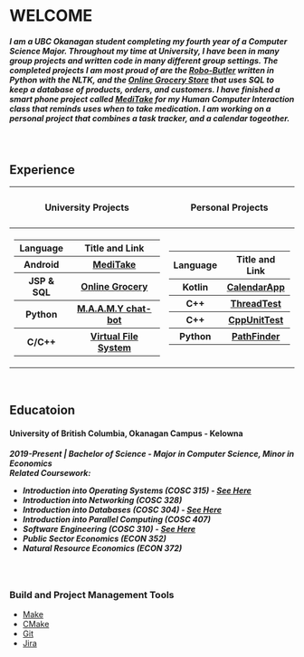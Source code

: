 <!DOCTYPE HTML>
<html>
<body>
  <h1>WELCOME</h1>
  <h5>I am a UBC Okanagan student completing my fourth year of a Computer Science Major. Throughout my time at University, I have been in many group projects and written code in many different group settings. The completed projects I am most proud of are the <a href="https://github.com/Software-Engineering-Group-4-Maamy/chat-bot">Robo-Butler</a> written in Python with the NLTK, and the <a href="https://github.com/MatthewObirek/COSC304_GroupProject">Online Grocery Store</a> that uses SQL to keep a database of products, orders, and customers. I have finished a smart phone project called <a href="https://github.com/MatthewObirek/MediTake">MediTake</a> for my Human Computer Interaction class that reminds uses when to take medication. I am working on a personal project that combines a task tracker, and a calendar togeother.</h5>
    <br>
  <h2>Experience</h2>
  <table>
    <tbody>
      <tr><th><h4>University Projects</h4></th><th><h4>Personal Projects</h4></th></tr>
      <tr><th>
      <table>
        <tbody>
          <tr><th>Language</th><th>Title and Link</th></tr>
          <tr><th>Android</th><th><a href="https://github.com/MatthewObirek/MediTake">MediTake</a></th></tr>
          <tr><th>JSP & SQL</th><th><a href="https://github.com/MatthewObirek/COSC304_GroupProject">Online Grocery</a></th></tr>
          <tr><th>Python</th><th><a href="https://github.com/MatthewObirek/COSC310-chatbot">M.A.A.M.Y chat-bot</a></th></tr>
          <tr><th>C/C++</th><th><a href="https://github.com/MatthewObirek/Cosc315_project3">Virtual File System</a></th></tr>
        </tbody>
      </table>
      </th><th>
      <table>
        <tbody>
          <tr><th>Language</th><th>Title and Link</th></tr>
          <tr><th>Kotlin</th><th><a href="https://github.com/MatthewObirek/CalendarApp">CalendarApp</a></th></tr>
          <tr><th>C++</th><th><a href="https://github.com/MatthewObirek/ThreadTest">ThreadTest</a></th></tr>
          <tr><th>C++</th><th><a href="https://github.com/MatthewObirek/CppUnitTest">CppUnitTest</a></th></tr>
          <tr><th>Python</th><th><a href="https://github.com/MatthewObirek/Simulation">PathFinder</a></th></tr>
        </tbody>
      </table>
    </th></tr>
    </tbody>
  </table>
    <br>
  <h2>Educatoion</h2>
    <h4>University of British Columbia, Okanagan Campus - Kelowna</h4>
  <h5>2019-Present | Bachelor of Science - Major in Computer Science, Minor in Economics<br>Related Coursework:
    <ul>
      <li>Introduction into Operating Systems (COSC 315) - <a href="https://github.com/MatthewObirek/Cosc315_project3">See Here</a></li>
      <li>Introduction into Networking (COSC 328)</li>
      <li>Introduction into Databases (COSC 304) - <a href="https://github.com/MatthewObirek/COSC304_GroupProject">See Here</a></li>
      <li>Introduction into Parallel Computing (COSC 407)</li>
      <li>Software Engineering (COSC 310) - <a href="https://github.com/MatthewObirek/COSC310-Chatbot">See Here</a></li>
      <li>Public Sector Economics (ECON 352)</li>
      <li>Natural Resource Economics (ECON 372)</li>
    </ul>
  </h5>
    <br>
   <h3>Build and Project Management Tools</h3>
    <ul>
      <li><a href="https://www.gnu.org/software/make/">Make</a></li>
      <li><a href="https://cmake.org/">CMake</a></li>
      <li><a href="https://git-scm.com/">Git</a></li>
      <li><a href="https://www.atlassian.com/software/jira">Jira</a></li>
    </ul>
<!--
**MatthewObirek/MatthewObirek** is a ✨ _special_ ✨ repository because its `README.md` (this file) appears on your GitHub profile.

Here are some ideas to get you started:

- 🔭 I’m currently working on ...
- 🌱 I’m currently learning ...
- 👯 I’m looking to collaborate on ...
- 🤔 I’m looking for help with ...
- 💬 Ask me about ...
- 📫 How to reach me: ...
- 😄 Pronouns: ...
- ⚡ Fun fact: ...
-->
